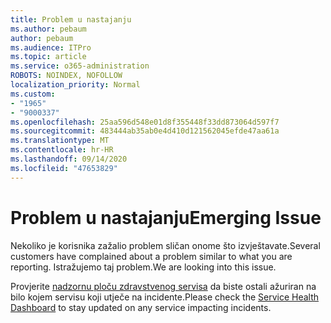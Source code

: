 ```yaml
---
title: Problem u nastajanju
ms.author: pebaum
author: pebaum
ms.audience: ITPro
ms.topic: article
ms.service: o365-administration
ROBOTS: NOINDEX, NOFOLLOW
localization_priority: Normal
ms.custom:
- "1965"
- "9000337"
ms.openlocfilehash: 25aa596d548e01d8f355448f33dd873064d597f7
ms.sourcegitcommit: 483444ab35ab0e4d410d121562045efde47aa61a
ms.translationtype: MT
ms.contentlocale: hr-HR
ms.lasthandoff: 09/14/2020
ms.locfileid: "47653829"
---
```

# <a name="emerging-issue"></a><span data-ttu-id="12c8e-102">Problem u nastajanju</span><span class="sxs-lookup"><span data-stu-id="12c8e-102">Emerging Issue</span></span>

<span data-ttu-id="12c8e-103">Nekoliko je korisnika zažalio problem sličan onome što izvještavate.</span><span class="sxs-lookup"><span data-stu-id="12c8e-103">Several customers have complained about a problem similar to what you are reporting.</span></span> <span data-ttu-id="12c8e-104">Istražujemo taj problem.</span><span class="sxs-lookup"><span data-stu-id="12c8e-104">We are looking into this issue.</span></span>

<span data-ttu-id="12c8e-105">Provjerite [nadzornu ploču zdravstvenog servisa](https://admin.microsoft.com/adminportal/home#/servicehealth) da biste ostali ažuriran na bilo kojem servisu koji utječe na incidente.</span><span class="sxs-lookup"><span data-stu-id="12c8e-105">Please check the [Service Health Dashboard](https://admin.microsoft.com/adminportal/home#/servicehealth) to stay updated on any service impacting incidents.</span></span>